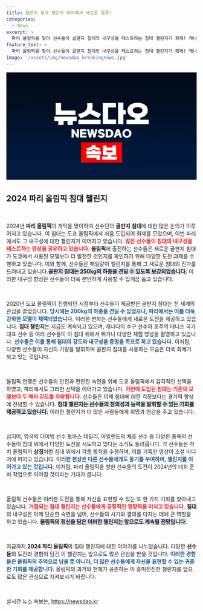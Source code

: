 ```yaml
---
title: 골판지 침대 챌린지 파리에서 새로운 열풍!
categories:
  - News
excerpt: >
  파리 올림픽을 맞아 선수들이 골판지 침대의 내구성을 테스트하는 침대 챌린지가 화제! 캐나다 수구 선수부터 영국 다이빙 스타까지, 유쾌한 도전이 이어진다. 이번 침대는 250kg까지 견딜 수 있어 더욱 기대된다! 클릭하고 재미있는 순간을 확인해보세요!
feature_text: >
  파리 올림픽을 맞아 선수들이 골판지 침대의 내구성을 테스트하는 침대 챌린지가 화제! 캐나다 수구 선수부터 영국 다이빙 스타까지, 유쾌한 도전이 이어진다. 이번 침대는 250kg까지 견딜 수 있어 더욱 기대된다! 클릭하고 재미있는 순간을 확인해보세요!
image: '/assets/img/newsdao_breakingnews.jpg'
---
```


<p><img src="/assets/img/newsdao_breakingnews.jpg" alt="bookingtag 속보" /></p>

<h2 data-ke-size="size26">2024 파리 올림픽 침대 챌린지</h2>

<p data-ke-size="size16">&nbsp;</p>

<p>2024년 <strong>파리 올림픽</strong>의 개막을 맞이하여 선수단의 <strong>골판지 침대</strong>에 대한 많은 논의가 이루어지고 있습니다. 이 침대는 도쿄 올림픽에서 처음 도입되어 화제를 모았으며, 이번 파리에서도 그 내구성에 대한 챌린지가 이어지고 있습니다. <b><span style="color: #ee2323;">많은 선수들이 침대의 내구성을 테스트하는 영상을 공유하고 있습니다.</span></b> <strong>올림픽</strong>에 출전하는 선수들은 새로운 골판지 침대가 도쿄에서 사용된 모델보다 더 발전한 것인지를 확인하기 위해 다양한 도전 과제를 수행하고 있습니다. 이와 함께, 선수들은 매일같이 챌린지를 통해 그 새로운 침대의 진가를 드러내고 있습니다.<b><span style="background-color: #21538527;">골판지 침대는 250kg의 하중을 견딜 수 있도록 보강되었습니다.</span></b> 이러한 내구성 향상은 선수들이 더욱 편안하게 사용할 수 있게끔 돕고 있습니다.</p>

<p data-ke-size="size16">&nbsp;</p>

<p>2020년 도쿄 올림픽이 진행되던 시점부터 선수들이 제공받은 골판지 침대는 전 세계의 관심을 끌었습니다. <b><span style="color: #1a5490;">당시에는 200kg의 하중을 견딜 수 있었으나, 파리에서는 이를 더욱 강화한 모델이 채택되었습니다.</span></b> 이러한 변화는 선수들에게 새로운 도전을 제공하고 있습니다. <strong>침대 챌린지</strong>는 지금도 계속되고 있으며, 캐나다의 수구 선수와 호주의 테니스 국가대표 선수 등 여러 선수들이 이 침대 위에서 뛰거나 다양한 체험 영상을 촬영하고 있습니다. <b><span style="color: #1a5490;">선수들은 이를 통해 침대의 강도와 내구성을 증명을 목표로 하고 있습니다.</span></b> 이처럼, 다양한 선수들이 자신의 기량을 발휘하며 골판지 침대를 사용하는 모습은 더욱 화제가 되고 있는 것입니다.</p>

<p data-ke-size="size16">&nbsp;</p>

<p>올림픽 연맹은 선수들의 안전과 편안한 숙면을 위해 도쿄 올림픽에서 감각적인 선택을 하였고, 파리에서도 그러한 선택을 이어가고 있습니다. <b><span style="color: #ee2323;">이번에 도입된 침대는 기존의 모델보다 두 배의 강도를 자랑합니다.</span></b> 선수들은 이제 침대에 대한 걱정보다는 경기력 향상에 전념할 수 있습니다. <b><span style="background-color: #21538527;">침대 챌린지는 선수들의 창의성과 능력을 발휘할 수 있는 기회를 제공하고 있습니다.</span></b> 이러한 챌린지가 더 많은 사람들에게 희망과 영감을 주고 있습니다.</p>

<p data-ke-size="size16">&nbsp;</p>

<p>심지어, 영국의 다이빙 선수 토마스 데일리, 아일랜드의 체조 선수 등 다양한 종목의 선수들이 침대 위에서 다양한 도전을 시도하고 있다는 소식도 들려옵니다. 각 선수들은 마치 올림픽의 <strong>상징</strong>처럼 침대 위에서 각종 동작을 수행하며, 이를 기록한 영상이 소셜 미디어에 퍼지고 있습니다. <b><span style="color: #1a5490;">이러한 현상은 다른 선수들에게도 동기를 부여하며, 챌린지를 이어가고 있는 것입니다.</span></b> 이처럼, 파리 올림픽을 향한 선수들의 도전이 2024년의 대회 준비 작업으로 이어질 것이라는 기대가 큽니다.</p>

<p data-ke-size="size16">&nbsp;</p>

<p>올림픽 선수들은 이러한 도전을 통해 자신을 표현할 수 있는 또 한 가지 기회를 찾아내고 있습니다. <b><span style="color: #ee2323;">거듭되는 침대 챌린지는 선수들에게 긍정적인 영향력을 미치고 있습니다.</span></b> <strong>침대</strong>의 내구성은 이제 단순한 숙면을 넘어, 선수들의 사기와 결의를 다지는 데에 큰 역할을 하고 있습니다. <b><span style="background-color: #21538527;">올림픽의 정신을 담은 이러한 챌린지는 앞으로도 계속될 전망입니다.</span></b></p>

<p data-ke-size="size16">&nbsp;</p>

<p>지금까지 <strong>2024 파리 올림픽</strong>의 침대 챌린지에 대한 이야기를 나누었습니다. 다양한 <strong>선수들</strong>의 도전과 경험이 담긴 이 챌린지는 앞으로도 많은 관심을 받을 것입니다. <b><span style="color: #1a5490;">이러한 경험들은 올림픽의 추억으로 남을 뿐 아니라, 더 많은 선수들에게 자신을 표현할 수 있는 귀중한 기회를 제공합니다.</span></b> 올림픽의 과거와 현재가 공존하는 이 흥미진진한 챌린지를 앞으로도 많은 관심으로 지켜보시기 바랍니다.</p>

<p data-ke-size="size16">&nbsp;</p>
실시간 뉴스 속보는, <a href="https://newsdao.kr" rel="dofollow">https://newsdao.kr</a>


